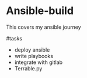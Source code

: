 # Ansible-build

This covers my ansible journey

#tasks
- deploy ansible
- write playbooks
- integrate with gitlab
- Terrable.py
